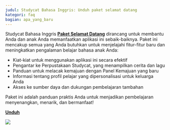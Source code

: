 ```yaml
---
judul: Studycat Bahasa Inggris: Unduh paket selamat datang
kategori: faq
bagian: apa_yang_baru
---
```

Studycat Bahasa Inggris **[Paket Selamat Datang](https://res.cloudinary.com/dam8jh3m8/image/upload/v1731059311/docs/Studycat-English-welcome-pack-en.pdf)** dirancang untuk membantu Anda dan anak Anda memanfaatkan aplikasi ini sebaik-baiknya. Paket ini mencakup semua yang Anda butuhkan untuk menjelajahi fitur-fitur baru dan meningkatkan pengalaman belajar bahasa anak Anda:

* Kiat-kiat untuk menggunakan aplikasi ini secara efektif
* Pengantar ke Perpustakaan Studycat, yang menampilkan cerita dan lagu
* Panduan untuk melacak kemajuan dengan Panel Kemajuan yang baru
* Informasi tentang profil pelajar yang dipersonalisasi untuk keluarga Anda
* Akses ke sumber daya dan dukungan pembelajaran tambahan

Paket ini adalah panduan praktis Anda untuk menjadikan pembelajaran menyenangkan, menarik, dan bermanfaat!

**[Unduh](https://res.cloudinary.com/dam8jh3m8/image/upload/v1731059311/docs/Studycat-English-welcome-pack-en.pdf)**

![](https://help.Studycat.com/hc/article_attachments/40379484098969)